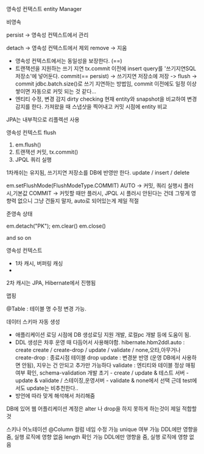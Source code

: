 영속성 컨택스트
entity Manager


비영속

persist -> 영속성 컨텍스트에서 관리

detach -> 영속성 컨텍스트에서 제외
remove -> 지움


* 영속성 컨텍스트에서는 동일성을 보장한다. (==)
* 트랜잭션을 지원하는  쓰기 지연
  tx.commit 이전에 insert query를 '쓰기지연SQL저장소'에 넣어둔다.
  commit(== persist) -> 쓰기지연 저장소에 저장 -> flush -> commit
  jdbc.batch.size()로 쓰기 지연하는 방법임, commit 이전에도 일정 이상 쌓이면 자동으로 커밋 되는 것 같다...
* 엔티티 수정, 변경 감지
  dirty checking
  현재 entity와 snapshot을 비교하여 변경감지를 한다.
  가져왔을 때 스냅샷을 찍어내고 커밋 시점에 entity 비교


JPA는 내부적으로 리플렉션 사용

영속성 컨텍스트 flush
1. em.flush()
2. 트랜잭션 커밋, tx.commit()
3. JPQL 쿼리 실행

1차캐쉬는 유지됨, 쓰기지연 저장소를 DB에 반영만 한다.
update / insert / delete

em.setFlushMode(FlushModeType.COMMIT)
AUTO 	-> 커밋, 쿼리 실행시 플러시,기본값
COMMIT -> 커밋할 때만 플러시, JPQL 시 플러시 안된다는 건데 그렇게 영향력 없으니 그냥 건들지 말자, auto로 되어있는게 제일 적절



준영속 상태

em.detach("PK");
em.clear()
em.close()


and so on

영속성 컨텍스트
- 1차 캐시, 버퍼링 캐싱
-

2차 캐시는 JPA, Hibernate에서 진행됨


맵핑

@Table : 테이블 명 수정 변경 가능.

데이터 스키마 자동 생성

- 애플리케이션 로딩 시점에 DB 생성로딩 지원
  개발, 로컬pc 개발 등에 도움이 됨.
- DDL 생성은 차후 운영 때 다듬어서 사용해야함.
  hibernate.hbm2ddl.auto : create
  create / create-drop / update / validate / none,오타,아무거나
  create-drop : 종료시점 테이블 drop
  update : 변경분 반영 (운영 DB에서 사용하면 안됨), 지우는 건 안되고 추가만 가능하다
  validate : 엔티티와 테이블 정상 매핑여부 확인, schema-validation
  개발 초기 - create / update & 테스트 서버 - update & validate / 스테이징,운영서버 - validate & none에서 선택
  근데 test에서도 update는 비추천한다..
- 방언에 따라 맞게 해석해서 처리해줌

DB에 있어 웹 어플리케이션 계정은 alter 나 drop을 하지 못하게 하는것이 제일 적합할 것


스키나 어노테이션
@Column
컬럼 네임 수정 가능
unique 여부 가능
DDL에만 영향을 줌, 실행 로직에 영향 없음
length 확인 가능
DDL에만 영향을 줌, 실행 로직에 영향 없음